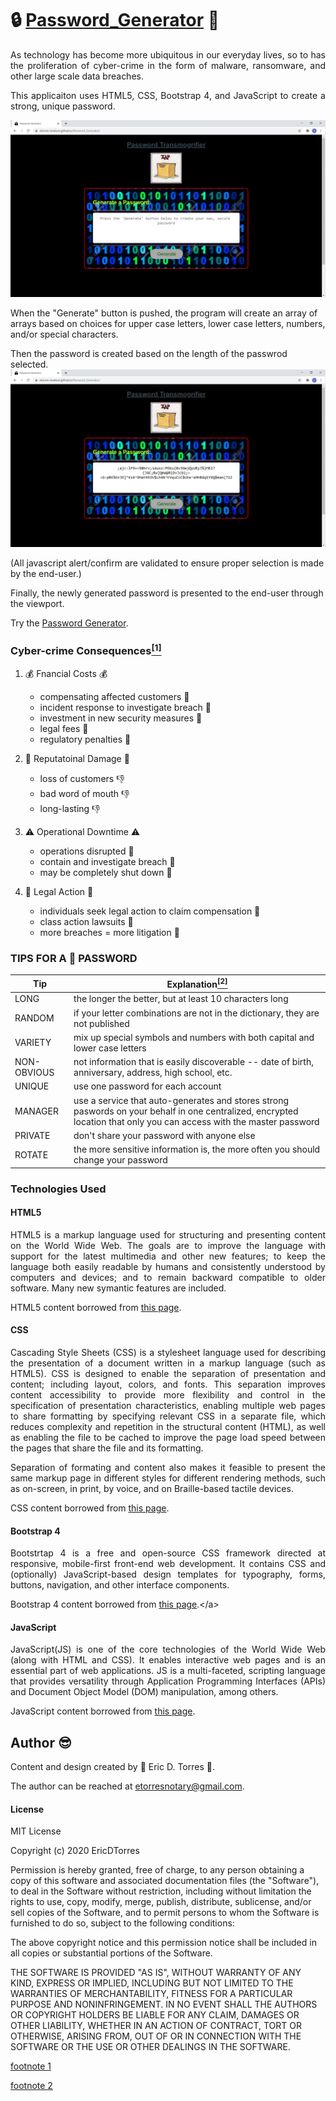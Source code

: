 # :lock: [Password_Generator](https://etorres-revature.github.io/Password_Generator/) :key:

<p align="justify">As technology has become more ubiquitous in our everyday lives, so to has the proliferation of cyber-crime in the form of malware, ransomware, and other large scale data breaches. </p> 

<p align="justify">This applicaiton uses HTML5, CSS, Bootstrap 4, and JavaScript to create a strong, unique password.</p>

![Password Generator - no password](./assets/images/readme_screenshots/password-generator-blank.png)

<a align="justify">When the "Generate" button is pushed, the program will create an array of arrays based on choices for upper case letters, lower case letters, numbers, and/or special characters.</p>

<a align="justify">Then the password is created based on the length of the passwrod selected.</a>
![Password Generator - with password](./assets/images/readme_screenshots/password-generator-password.png)


<a align="justify">(All javascript alert/confirm are validated to ensure proper selection is made by the end-user.)</p>

<a align="justify">Finally, the newly generated password is presented to the end-user through the viewport.</p> 

Try the [Password Generator](https://etorres-revature.github.io/Password_Generator/).

### Cyber-crime Consequences<a href="#footnote1"><sup>[1]</sup></a>

1. :moneybag: Fnancial Costs :moneybag:
    * compensating affected customers :money_with_wings:
    * incident response to investigate breach :money_with_wings:
    * investment in new security measures :money_with_wings:
    * legal fees :money_with_wings:
    * regulatory penalties :money_with_wings:

2. :facepunch: Reputatoinal Damage :facepunch:
    * loss of customers :thumbsdown:
    * bad word of mouth :thumbsdown:
    * long-lasting  :thumbsdown:

3. :warning: Operational Downtime :warning:
    * operations disrupted :no_entry_sign:
    * contain and investigate breach :no_entry_sign:
    * may be completely shut down :no_entry_sign:

4. :cop: Legal Action :cop:
    * individuals seek legal action to claim compensation :briefcase:
    * class action lawsuits :briefcase:
    * more breaches = more litigation :briefcase:

### TIPS FOR A :muscle: PASSWORD

| Tip | Explanation<a href="#footnote2"><sup>[2]</sup></a> |
|-----|-------------|
| LONG | the longer the better, but at least 10 characters long |
| RANDOM | if your letter combinations are not in the dictionary, they are not published |
| VARIETY | mix up special symbols and numbers with both capital and lower case letters |
| NON-OBVIOUS | not information that is easily discoverable -- date of birth, anniversary, address, high school, etc. |
| UNIQUE | use one password for each account |
| MANAGER | use a service that auto-generates and stores strong paswords on your behalf in one centralized, encrypted location that only you can access with the master password |
| PRIVATE |don't share your password with anyone else |
| ROTATE | the more sensitive information is, the more often you should change your password |


### Technologies Used

#### HTML5

<p align="justify">
HTML5 is a markup language used for structuring and presenting content on the World Wide Web.  The goals are to improve the language with support for the latest multimedia and other new features; to keep the language both easily readable by humans and consistently understood by computers and devices; and to remain backward compatible to older software.  Many new symantic features are included.
</p>

HTML5 content borrowed from <a target="_blank" rel="noopener noreferrer">[this page](https://en.wikipedia.org/wiki/HTML5).</a>

#### CSS

<p align="justify">
Cascading Style Sheets (CSS) is a stylesheet language used for describing the presentation of a document written in a markup language (such as HTML5).  CSS is designed to enable the separation of presentation and content; including layout, colors, and fonts.  This separation improves content accessibility to provide more flexibility and control in the specification of presentation characteristics, enabling multiple web pages to share formatting by specifying relevant CSS in a separate file, which reduces complexity and repetition in the structural content (HTML), as well as enabling the file to be cached to improve the page load speed between the pages that share the file and its formatting.
</p>
<p align="justify">
Separation of formating and content also makes it feasible to present the same markup page in different styles for different rendering methods, such as on-screen, in print, by voice, and on Braille-based tactile devices.  
</p>

CSS content borrowed from <a target="_blank" rel="noopener noreferrer">[this page](https://en.wikipedia.org/wiki/Cascading_Style_Sheets).</a>

#### Bootstrap 4

<p align="justify">
Bootstrtap 4 is a free and open-source CSS framework directed at responsive, mobile-first front-end web development.  It contains CSS and (optionally) JavaScript-based design templates for typography, forms, buttons, navigation, and other interface components.  
</p>

Bootstrap 4 content borrowed from <a target="_blank" rel="noopener noreferrer">[this page](https://en.wikipedia.org/wiki/Bootstrap_(front-end_framework)).</a>

#### JavaScript

<p align="justify">
JavaScript(JS) is one of the core technologies of the World Wide Web (along with HTML and CSS). It enables interactive web pages and is an essential part of web applications.  JS is a multi-faceted, scripting language that provides versatility through Application Programming Interfaces (APIs) and Document Object Model (DOM) manipulation, among others.</p>

JavaScript content borrowed from <a target="_blank" rel="noopener noreferrer">[this page](https://en.wikipedia.org/wiki/JavaScript).</a>

## Author :sunglasses:

Content and design created by :green_heart: Eric D. Torres :green_heart:.  

The author can be reached at etorresnotary@gmail.com. 

#### License

MIT License

Copyright (c) 2020 EricDTorres

Permission is hereby granted, free of charge, to any person obtaining a copy
of this software and associated documentation files (the "Software"), to deal
in the Software without restriction, including without limitation the rights
to use, copy, modify, merge, publish, distribute, sublicense, and/or sell
copies of the Software, and to permit persons to whom the Software is
furnished to do so, subject to the following conditions:

The above copyright notice and this permission notice shall be included in all
copies or substantial portions of the Software.

THE SOFTWARE IS PROVIDED "AS IS", WITHOUT WARRANTY OF ANY KIND, EXPRESS OR
IMPLIED, INCLUDING BUT NOT LIMITED TO THE WARRANTIES OF MERCHANTABILITY,
FITNESS FOR A PARTICULAR PURPOSE AND NONINFRINGEMENT. IN NO EVENT SHALL THE
AUTHORS OR COPYRIGHT HOLDERS BE LIABLE FOR ANY CLAIM, DAMAGES OR OTHER
LIABILITY, WHETHER IN AN ACTION OF CONTRACT, TORT OR OTHERWISE, ARISING FROM,
OUT OF OR IN CONNECTION WITH THE SOFTWARE OR THE USE OR OTHER DEALINGS IN THE
SOFTWARE.

<a name="footnote1">[footnote 1](https://www.metacompliance.com/blog/5-damaging-consequences-of-a-data-breach/)</a>

<a name="footnote2">[footnote 2](https://www.mentalfloss.com/article/504786/8-tips-make-your-passwords-strong-possible)</a>



